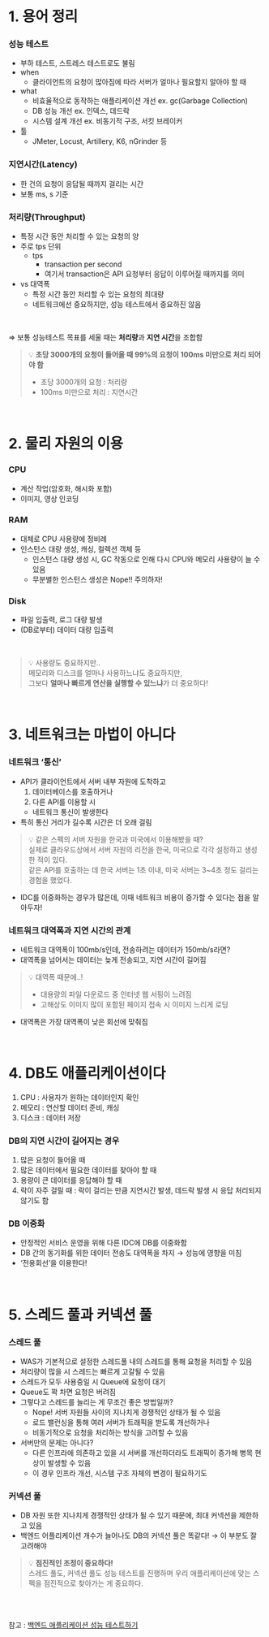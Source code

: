 # 1. 용어 정리

### **성능 테스트**

- 부하 테스트, 스트레스 테스트로도 불림
- when
    - 클라이언트의 요청이 많아짐에 따라 서버가 얼마나 필요할지 알아야 할 때
- what
    - 비효율적으로 동작하는 애플리케이션 개선 ex. gc(Garbage Collection)
    - DB 성능 개선 ex. 인덱스, 데드락
    - 시스템 설계 개선 ex. 비동기적 구조, 서킷 브레이커
- 툴
    - JMeter, Locust, Artillery, K6, nGrinder 등

### **지연시간(Latency)**

- 한 건의 요청이 응답될 때까지 걸리는 시간
- 보통 ms, s 기준

### **처리량(Throughput)**

- 특정 시간 동안 처리할 수 있는 요청의 양
- 주로 tps 단위
    - tps
        - transaction per second
        - 여기서 transaction은 API 요청부터 응답이 이루어질 때까지를 의미
- vs 대역폭
    - 특정 시간 동안 처리할 수 있는 요청의 최대량
    - 네트워크에선 중요하지만, 성능 테스트에서 중요하진 않음
 
<br>

⇒ 보통 성능테스트 목표를 세울 때는 **처리량**과 **지연 시간**을 조합함  

>💡 **초당 3000개의 요청이 들어올 때 99%의 요청이 100ms 미만으로 처리 되어야 함**
> - 초당 3000개의 요청 : 처리량
> - 100ms 미만으로 처리 : 지연시간

<br>

# 2. 물리 자원의 이용

### CPU

- 계산 작업(암호화, 해시화 포함)
- 이미지, 영상 인코딩

### RAM

- 대체로 CPU 사용량에 정비례
- 인스턴스 대량 생성, 캐싱, 컬렉션 객체 등
    - 인스턴스 대량 생성 시, GC 작동으로 인해 다시 CPU와 메모리 사용량이 늘 수 있음
    - 무분별한 인스턴스 생성은 Nope!! 주의하자!

### Disk

- 파일 입출력, 로그 대량 발생
- (DB로부터) 데이터 대량 입출력

<br>

> 💡 사용량도 중요하지만..  
> 메모리와 디스크를 얼마나 사용하느냐도 중요하지만,  
> 그보다 **얼마나 빠르게 연산을 실행할 수 있느냐**가 더 중요하다!

<br>

# 3. 네트워크는 마법이 아니다

### 네트워크 ‘통신’

- API가 클라이언트에서 서버 내부 자원에 도착하고
    1. 데이터베이스를 호출하거나
    2. 다른 API를 이용할 시
    - 네트워크 통신이 발생한다
- 특히 통신 거리가 길수록 시간은 더 오래 걸림

> 💡 같은 스펙의 서버 자원을 한국과 미국에서 이용해봤을 때?  
> 실제로 클라우드상에서 서버 자원의 리전을 한국, 미국으로 각각 설정하고 생성한 적이 있다.  
> 같은 API를 호출하는 데 한국 서버는 1초 이내, 미국 서버는 3~4초 정도 걸리는 경험을 했었다.

- IDC를 이중화하는 경우가 많은데, 이때 네트워크 비용이 증가할 수 있다는 점을 알아두자!

### 네트워크 대역폭과 지연 시간의 관계

- 네트워크 대역폭이 100mb/s인데, 전송하려는 데이터가 150mb/s라면?
- 대역폭을 넘어서는 데이터는 늦게 전송되고, 지연 시간이 길어짐

> 💡 대역폭 때문에..!
> - 대용량의 파일 다운로드 중 인터넷 웹 서핑이 느려짐
> - 고해상도 이미지 많이 포함된 페이지 접속 시 이미지 느리게 로딩

- 대역폭은 가장 대역폭이 낮은 회선에 맞춰짐

<br>

# 4. DB도 애플리케이션이다

1. CPU : 사용자가 원하는 데이터인지 확인
2. 메모리 : 연산할 데이터 준비, 캐싱
3. 디스크 : 데이터 저장

### DB의 지연 시간이 길어지는 경우

1. 많은 요청이 들어올 때
2. 많은 데이터에서 필요한 데이터를 찾아야 할 때
3. 용량이 큰 데이터를 응답해야 할 때
4. 락이 자주 걸릴 때 : 락이 걸리는 만큼 지연시간 발생, 데드락 발생 시 응답 처리되지 않기도 함

### DB 이중화

- 안정적인 서비스 운영을 위해 다른 IDC에 DB를 이중화함
- DB 간의 동기화를 위한 데이터 전송도 대역폭을 차지 → 성능에 영향을 미침
- ‘전용회선’을 이용한다!

<br>

# 5. 스레드 풀과 커넥션 풀

### 스레드 풀

- WAS가 기본적으로 설정한 스레드풀 내의 스레드를 통해 요청을 처리할 수 있음
- 처리량이 많을 시 스레드는 빠르게 고갈될 수 있음
- 스레드가 모두 사용중일 시 Queue에 요청이 대기
- Queue도 꽉 차면 요청은 버려짐
- 그렇다고 스레드를 늘리는 게 무조건 좋은 방법일까?
    - Nope! 서버 자원들 사이의 지나치게 경쟁적인 상태가 될 수 있음
    - 로드 밸런싱을 통해 여러 서버가 트래픽을 받도록 개선하거나
    - 비동기적으로 요청을 처리하는 방식을 고려할 수 있음
- 서버만의 문제는 아니다?
    - 다른 인프라에 의존하고 있을 시 서버를 개선하더라도 트래픽이 증가해 병목 현상이 발생할 수 있음
    - 이 경우 인프라 개선, 시스템 구조 자체의 변경이 필요하기도

### 커넥션 풀

- DB 자원 또한 지나치게 경쟁적인 상태가 될 수 있기 때문에, 최대 커넥션을 제한하고 있음
- 백엔드 어플리케이션 개수가 늘어나도 DB의 커넥션 풀은 똑같다! → 이 부분도 잘 고려해야


> 💡 **점진적인 조정이 중요하다!**  
> 스레드 풀도, 커넥션 풀도 성능 테스트를 진행하며 우리 애플리케이션에 맞는 스펙을 점진적으로 찾아가는 게 중요하다.

<br>
<br>

참고 : [백엔드 애플리케이션 성능 테스트하기](https://www.inflearn.com/course/%EB%B0%B1%EC%97%94%EB%93%9C-%EC%95%A0%ED%94%8C%EB%A6%AC%EC%BC%80%EC%9D%B4%EC%85%98-%EC%84%B1%EB%8A%A5-%ED%85%8C%EC%8A%A4%ED%8A%B8)
